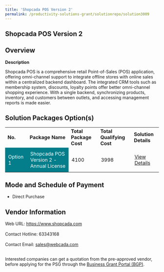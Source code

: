 ```yaml
---
title: 'Shopcada POS Version 2'
permalink: /productivity-solutions-grant/solutionrepo/solution3009
---
```


## Shopcada POS Version 2

## Overview

**Description**

Shopcada POS is a comprehensive retail Point-of-Sales (POS) application, offering omni-channel support to integrate offline stores with online sales within a centralized backend dashboard. The integrated CRM tools such as membership system, discounts, loyalty points offer better omni-channel shopping experience.  With a single backend, synchronizing products, inventory, and customers between outlets, and accessing management reports is made easier.

## Solution Packages Option(s)

<table>
<tr>
<td><b>No.</b></td>
<td><b>Package Name</b></td>
<td><b>Total Package Cost</b></td>
<td><b>Total Qualifying Cost</b></td>
<td><b>Solution Details</b></td>
</tr>
<tr>
<td style='padding: 10px; background-color: #037E8A; color: #FFFFFF;'>Option 1</td>
<td style='padding: 10px; background-color: #037E8A; color: #FFFFFF;'>Shopcada POS Version 2 - Annual License</td>
<td style='padding: 10px;'>4100</td>
<td style='padding: 10px;'>3998</td>
<td style='padding: 10px;'><a href='https://www.gobusiness.gov.sg/images/psg/Webcada_20220075_Desensitised_Annex_3.pdf' target='_blank'>View Details</a></td>
</tr>
</table>

## Mode and Schedule of Payment

 - Direct Purchase

## Vendor Information

 Web URL: https://www.shopcada.com <br><br>Contact Hotline: 63343168 <br><br>Contact Email: sales@webcada.com <br><br>

Interested companies can get a quotation from the pre-approved vendor, before applying for the PSG through the <a href='https://www.businessgrants.gov.sg/' target='_blank' rel='noopener'>Business Grant Portal (BGP)</a>.

<script src="/jquery/resize-tables.js"></script>
